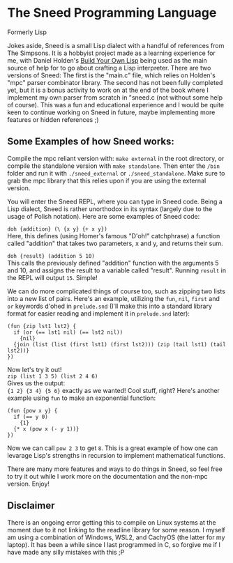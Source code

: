 # The Sneed Programming Language
Formerly Lisp

Jokes aside, Sneed is a small Lisp dialect with a handful of references
from The Simpsons. It is a hobbyist project made as a learning experience for me, with
Daniel Holden's [Build Your Own Lisp](https://buildyourownlisp.com/) being used as the main source of help
for to go about crafting a Lisp interpreter. There are two versions of Sneed:
The first is the "main.c" file, which relies on Holden's "mpc" parser combinator library.
The second has not been fully completed yet, but it is a bonus activity to work on at the end of the book where
I implement my own parser from scratch in "sneed.c (not without some help of course). This was a fun and educational experience
and I would be quite keen to continue working on Sneed in future, maybe implementing more features or hidden references ;)

## Some Examples of how Sneed works:
Compile the mpc reliant version with: `make external` in the root directory, or compile the standalone version with `make standalone`.
Then enter the `/bin` folder and run it with `./sneed_external` or `./sneed_standalone`. Make sure to grab the mpc library that this relies upon if you are using the external version.

You will enter the Sneed REPL, where you can type in Sneed code. Being a Lisp dialect, Sneed
is rather unorthodox in its syntax (largely due to the usage of Polish notation). Here are some examples of Sneed code:

`doh {addition} (\ {x y} {+ x y})`<br>
Here, this defines (using Homer's famous "D'oh!" catchphrase) a function called "addition" that takes two parameters, x and y, and returns their sum.

`doh {result} (addition 5 10)`<br>
This calls the previously defined "addition" function with the arguments 5 and 10, and assigns the result to a variable called "result".
Running `result` in the REPL will output `15`. Simple!

We can do more complicated things of course too, such as zipping two lists into a new list of pairs. Here's an example, utilizing the `fun`, `nil`, `first` and `or` keywords d'ohed in `prelude.snd` (I'll make this into a standard library format for easier reading and implement it in `prelude.snd` later):
```
(fun {zip lst1 lst2} {
  if (or (== lst1 nil) (== lst2 nil))
    {nil}
  {join (list (list (first lst1) (first lst2))) (zip (tail lst1) (tail lst2))}
})
```
Now let's try it out!<br>
```zip (list 1 3 5) (list 2 4 6)```<br>
Gives us the output:<br>
`{1 2} {3 4} {5 6}` exactly as we wanted! Cool stuff, right?
Here's another example using `fun` to make an exponential function:
```
(fun {pow x y} {
  if (== y 0)
    {1}
  {* x (pow x (- y 1))}
})
```
Now we can call `pow 2 3` to get `8`. This is a great example of how one can levarage Lisp's strengths in recursion to 
implement mathematical functions.

There are many more features and ways to do things in Sneed, so feel free to try it out while I work more on the documentation and the
non-mpc version. Enjoy!

## Disclaimer
There is an ongoing error getting this to compile on Linux systems at the moment due to it not linking to the readline library for some reason.
I myself am using a combination of Windows, WSL2, and CachyOS (the latter for my laptop). It has been a while since I last programmed in C, so forgive me if I have made any silly mistakes with this ;P
